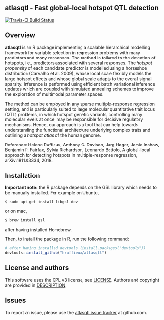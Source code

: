 ## atlasqtl - Fast global-local hotspot QTL detection

[![Travis-CI Build Status](https://travis-ci.org/hruffieux/atlasqtl.svg?branch=master)](https://travis-ci.org/hruffieux/atlasqtl)

## Overview

**atlasqtl** is an R package implementing a scalable hierarchical modelling 
framework for variable selection in regression problems with many predictors and 
many responses. The method is tailored to the detection of hotspots, i.e., 
predictors associated with several responses. The *hotspot propensity* of each 
candidate predictor is modelled using a horseshoe distribution (Carvalho et al. 
2009), whose local scale flexibly models the large hotspot effects and whose 
global scale adapts to the overall signal sparsity. Inference is performed using 
efficient batch variational inference updates which are coupled with simulated 
annealing schemes to improve the exploration of multimodal parameter spaces. 

The method can be employed in any sparse multiple-response regression setting, 
and is particularly suited to large molecular quantitative trait locus (QTL) 
problems, in which hotspot genetic variants, controlling many molecular levels 
at once, may be responsible for decisive regulatory mechanisms. Hence, our 
approach is a tool that can help towards understanding the functional 
architecture underlying complex traits and outlining a *hotspot atlas* of the 
human genome. 

Reference: Helene Ruffieux, Anthony C. Davison, Jorg Hager, Jamie Inshaw, 
Benjamin P. Fairfax, Sylvia Richardson, Leonardo Bottolo, A global-local 
approach for detecting hotspots in multiple-response regression, 
arXiv:1811.03334, 2018.

## Installation

**Important note:** the R package depends on the GSL library which needs to be manually
installed. For example on Ubuntu,

``` bash
$ sudo apt-get install libgsl-dev
```

or on mac,

``` bash
$ brew install gsl
```

after having installed Homebrew.

Then, to install the package in R, run the following command:

``` r
# after having installed devtools (install.packages("devtools"))
devtools::install_github("hruffieux/atlasqtl")
```

## License and authors

This software uses the GPL v3 license, see [LICENSE](LICENSE).
Authors and copyright are provided in [DESCRIPTION](DESCRIPTION).

## Issues

To report an issue, please use the [atlasqtl issue tracker](https://github.com/hruffieux/atlasqtl/issues) at github.com.
